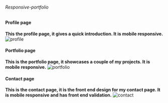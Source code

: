 ###### Responsive-portfolio
#### Profile page
**This the profile page, it gives a quick introduction. It is mobile responsive.**
![profile](https://user-images.githubusercontent.com/31020465/41064129-9d4b66c8-69a8-11e8-94d4-f6601ce5e3fb.PNG)
#### Portfolio page
**This is the portfolio page, it showcases a couple of my projects. It is mobile responsive.**
![portfolio](https://user-images.githubusercontent.com/31020465/41064145-a88da776-69a8-11e8-9679-594729e7df03.PNG)
#### Contact page
**This is the contact page, it is the front end design for my contact page. It is mobile responsive and has front end validation.** 
![contact](https://user-images.githubusercontent.com/31020465/41064152-ad3f6048-69a8-11e8-8f18-85613d8e1800.PNG)
